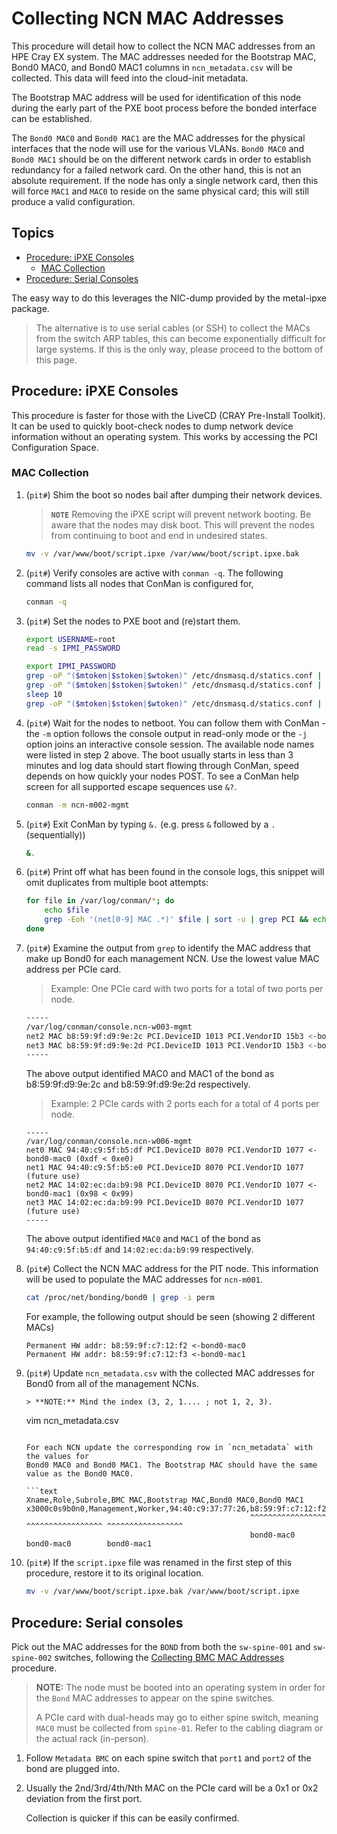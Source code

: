# Collecting NCN MAC Addresses

This procedure will detail how to collect the NCN MAC addresses from an HPE Cray EX system.
The MAC addresses needed for the Bootstrap MAC, Bond0 MAC0, and Bond0 MAC1 columns 
in `ncn_metadata.csv` will be collected. This data will feed into the cloud-init metadata.

The Bootstrap MAC address will be used for identification of this node during the early part of the PXE boot process before the bonded interface can be established.

The `Bond0 MAC0` and `Bond0 MAC1` are the MAC addresses for the physical interfaces that the node will use for the various VLANs.
`Bond0 MAC0` and `Bond0 MAC1` should be on the different network cards in order to establish redundancy for a failed network card.
On the other hand, this is not an absolute requirement. If the node has only a single network card, then this will force `MAC1` and `MAC0` to reside on the same physical card; this will still produce a valid configuration.

## Topics

- [Procedure: iPXE Consoles](#procedure-ipxe-consoles)
   - [MAC Collection](#mac-collection)
- [Procedure: Serial Consoles](#procedure-serial-consoles)

The easy way to do this leverages the NIC-dump provided by the metal-ipxe package.

> The alternative is to use serial cables (or SSH) to collect the MACs from the switch ARP tables, this can become exponentially difficult for large systems.
> If this is the only way, please proceed to the bottom of this page.

## Procedure: iPXE Consoles

This procedure is faster for those with the LiveCD (CRAY Pre-Install Toolkit). It can be used to quickly
boot-check nodes to dump network device information without an operating system. This works by accessing the PCI Configuration Space.

### MAC Collection

1. (`pit#`) Shim the boot so nodes bail after dumping their network devices.

   > **`NOTE`** Removing the iPXE script will prevent network booting. Be aware that the 
   > nodes may disk boot. This will prevent the nodes from continuing to boot and end in undesired states.

    ```bash
    mv -v /var/www/boot/script.ipxe /var/www/boot/script.ipxe.bak
    ```

1. (`pit#`) Verify consoles are active with `conman -q`. The following command lists all nodes that ConMan is configured for,

    ```bash
    conman -q
    ```

1. (`pit#`) Set the nodes to PXE boot and (re)start them.

    ```bash
    export USERNAME=root
    read -s IPMI_PASSWORD
    ```
   
   ```bash 
   export IPMI_PASSWORD
   grep -oP "($mtoken|$stoken|$wtoken)" /etc/dnsmasq.d/statics.conf | sort -u | xargs -t -i ipmitool -I lanplus -U $USERNAME -E -H {} chassis bootdev pxe options=efiboot,persistent
   grep -oP "($mtoken|$stoken|$wtoken)" /etc/dnsmasq.d/statics.conf | sort -u | xargs -t -i ipmitool -I lanplus -U $USERNAME -E -H {} power off
   sleep 10
   grep -oP "($mtoken|$stoken|$wtoken)" /etc/dnsmasq.d/statics.conf | sort -u | xargs -t -i ipmitool -I lanplus -U $USERNAME -E -H {} power on
   ```

1. (`pit#`) Wait for the nodes to netboot. You can follow them with ConMan - the `-m` option follows the console output in read-only mode or the `-j` option joins an interactive console session. The available node names were listed in step 2 above. The boot usually starts in less than 3 minutes and log data should start flowing through ConMan, speed depends on how quickly your nodes POST. To see a ConMan help screen for all supported escape sequences use `&?`.

   ```bash
   conman -m ncn-m002-mgmt
   ```

1. (`pit#`) Exit ConMan by typing `&.` (e.g. press `&` followed by a `.` (sequentially))

   ```bash
   &.
   ```

1. (`pit#`) Print off what has been found in the console logs, this snippet will omit duplicates from multiple boot attempts:

    ```bash
    for file in /var/log/conman/*; do
        echo $file
        grep -Eoh '(net[0-9] MAC .*)' $file | sort -u | grep PCI && echo -----
    done
    ```

1. (`pit#`) Examine the output from `grep` to identify the MAC address that make up Bond0 for each management NCN. Use the lowest value MAC address per PCIe card.

    > Example: One PCIe card with two ports for a total of two ports per node.

    ```bash
    -----
    /var/log/conman/console.ncn-w003-mgmt
    net2 MAC b8:59:9f:d9:9e:2c PCI.DeviceID 1013 PCI.VendorID 15b3 <-bond0-mac0 (0x2c < 0x2d)
    net3 MAC b8:59:9f:d9:9e:2d PCI.DeviceID 1013 PCI.VendorID 15b3 <-bond0-mac1
    -----
    ```

    The above output identified MAC0 and MAC1 of the bond as b8:59:9f:d9:9e:2c and b8:59:9f:d9:9e:2d respectively.

    > Example: 2 PCIe cards with 2 ports each for a total of 4 ports per node.

    ```text
    -----
    /var/log/conman/console.ncn-w006-mgmt
    net0 MAC 94:40:c9:5f:b5:df PCI.DeviceID 8070 PCI.VendorID 1077 <-bond0-mac0 (0xdf < 0xe0)
    net1 MAC 94:40:c9:5f:b5:e0 PCI.DeviceID 8070 PCI.VendorID 1077 (future use)
    net2 MAC 14:02:ec:da:b9:98 PCI.DeviceID 8070 PCI.VendorID 1077 <-bond0-mac1 (0x98 < 0x99)
    net3 MAC 14:02:ec:da:b9:99 PCI.DeviceID 8070 PCI.VendorID 1077 (future use)
    -----
    ```

    The above output identified `MAC0` and `MAC1` of the bond as `94:40:c9:5f:b5:df` and `14:02:ec:da:b9:99` respectively.

1. (`pit#`) Collect the NCN MAC address for the PIT node. This information will be used to populate the MAC addresses for `ncn-m001`.

   ```bash
   cat /proc/net/bonding/bond0 | grep -i perm 
   ```
   
   For example, the following output should be seen (showing 2 different MACs)

      ```
      Permanent HW addr: b8:59:9f:c7:12:f2 <-bond0-mac0
      Permanent HW addr: b8:59:9f:c7:12:f3 <-bond0-mac1
      ```

1. (`pit#`) Update `ncn_metadata.csv` with the collected MAC addresses for Bond0 from all of the management NCNs.

    ```csv
    > **NOTE:** Mind the index (3, 2, 1.... ; not 1, 2, 3).

    ```
    vim ncn_metadata.csv
    ```
   
    For each NCN update the corresponding row in `ncn_metadata` with the values for
    Bond0 MAC0 and Bond0 MAC1. The Bootstrap MAC should have the same value as the Bond0 MAC0.

    ```text
    Xname,Role,Subrole,BMC MAC,Bootstrap MAC,Bond0 MAC0,Bond0 MAC1
    x3000c0s9b0n0,Management,Worker,94:40:c9:37:77:26,b8:59:9f:c7:12:f2,b8:59:9f:c7:12:f2,b8:59:9f:c7:12:f3
                                                      ^^^^^^^^^^^^^^^^^ ^^^^^^^^^^^^^^^^^ ^^^^^^^^^^^^^^^^^
                                                      bond0-mac0        bond0-mac0        bond0-mac1
    ```

1. (`pit#`) If the `script.ipxe` file was renamed in the first step of this procedure, restore it to its original location.

    ```bash
    mv -v /var/www/boot/script.ipxe.bak /var/www/boot/script.ipxe
    ```

## Procedure: Serial consoles

Pick out the MAC addresses for the `BOND` from both the `sw-spine-001` and `sw-spine-002` switches, following the [Collecting BMC MAC Addresses](collecting_bmc_mac_addresses.md) procedure.

> **NOTE:** The node must be booted into an operating system in order for the `Bond` MAC addresses to appear on the spine switches.
>
> A PCIe card with dual-heads may go to either spine switch, meaning `MAC0` must be collected from
> `spine-01`. Refer to the cabling diagram or the actual rack (in-person).

1. Follow `Metadata BMC` on each spine switch that `port1` and `port2` of the bond are plugged into.

1. Usually the 2nd/3rd/4th/Nth MAC on the PCIe card will be a 0x1 or 0x2 deviation from the first port.

   Collection is quicker if this can be easily confirmed.
